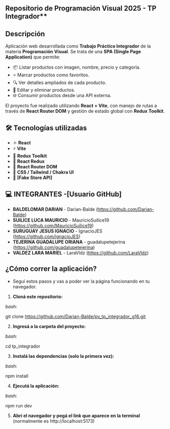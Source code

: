 ## Repositorio de Programación Visual 2025 - TP Integrador**

## Descripción

Aplicación web desarrollada como **Trabajo Práctico Integrador** de la materia **Programación Visual**. Se trata de una **SPA (Single Page Application)** que permite:

- 📦 Listar productos con imagen, nombre, precio y categoría.  
- ⭐ Marcar productos como favoritos.  
- 🔍 Ver detalles ampliados de cada producto.  
- 📝 Editar y eliminar productos.  
- 🌐 Consumir productos desde una API externa.

El proyecto fue realizado utilizando **React + Vite**, con manejo de rutas a través de **React Router DOM** y gestión de estado global con **Redux Toolkit**.

 
## 🛠️ Tecnologías utilizadas

- ⚛️ **React**
- ⚡ **Vite**
- 🎯 **Redux Toolkit**
- 🔄 **React Redux**
- 🧭 **React Router DOM**
- 💅 **CSS / Tailwind / Chakra UI**
- 🔗 **[Fake Store API]**


## 💻 INTEGRANTES -[Usuario GitHub] 

- **BALDELOMAR DARIAN** - Darian-Balde (https://github.com/Darian-Balde)  
- **SUILICE LUCA MAURICIO** - MauricioSuilice19 (https://github.com/MauricioSuilice19)  
- **SURUGUAY JESUS IGNACIO** - IgnacioJES (https://github.com/ignacioJES)
- **TEJERINA GUADALUPE ORIANA** - guadalupetejerina (https://github.com/guadalupetejerina)  
- **VALDEZ LARA MARIEL** - LaraVldz (https://github.com/LaraVldz)

## ¿Cómo correr la aplicación?

- Seguí estos pasos y vas a poder ver la página funcionando en tu navegador. 

1. **Cloná este repositorio:**

*bash:*

git clone https://github.com/Darian-Balde/pv_tp_integrador_g16.git

2. **Ingresá a la carpeta del proyecto:**

*bash:*

cd tp_integrador

3. **Instalá las dependencias (solo la primera vez):**

*bash:*

npm install

4. **Ejecutá la aplicación:**

*bash:*

npm run dev

5. **Abrí el navegador y pegá el link que aparece en la terminal**
(normalmente es http://localhost:5173)
